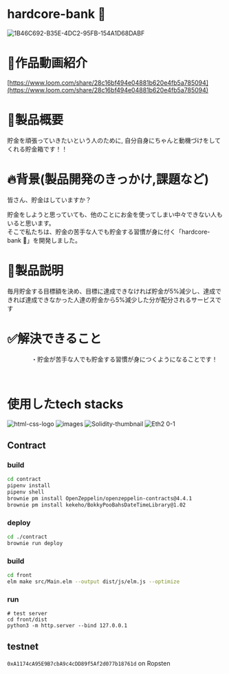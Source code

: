 # hardcore-bank 🏦
![1B46C692-B35E-4DC2-95FB-154A1D68DABF](https://user-images.githubusercontent.com/89442945/200172006-2ef55618-cfdd-4411-8c1a-d4cd1c0d2e8c.jpg)


# 🎥作品動画紹介
[https://www.loom.com/share/28c16bf494e04881b620e4fb5a785094](https://www.loom.com/share/28c16bf494e04881b620e4fb5a785094)


# 💪製品概要
貯金を頑張っていきたいという人のために, 自分自身にちゃんと動機づけをしてくれる貯金箱です！！

# 🔥背景(製品開発のきっかけ,課題など)
皆さん、貯金はしていますか？

貯金をしようと思っていても、他のことにお金を使ってしまい中々できない人もいると思います。<br>
そこで私たちは、貯金の苦手な人でも貯金する習慣が身に付く「hardcore-bank 🏦」を開発しました。

# 📝製品説明
  毎月貯金する目標額を決め、目標に達成できなければ貯金が5%減少し、達成できれば達成できなかった人達の貯金から5%減少した分が配分されるサービスです

# ✅解決できること
　　　　・貯金が苦手な人でも貯金する習慣が身につくようになることです！
  
　　　　　
# 使用したtech stacks
![html-css-logo](https://user-images.githubusercontent.com/89442945/200168625-51bbcf6d-6b8d-4527-bfd8-8c74e2462b40.jpeg)
![images](https://user-images.githubusercontent.com/89442945/200168205-d05e661f-d199-4851-9ddd-60f404e3b7e2.png)
![Solidity-thumbnail](https://user-images.githubusercontent.com/89442945/200168555-3e16ff19-18cb-4bee-b24d-8e7db0d84fbf.png)
![Eth2 0-1](https://user-images.githubusercontent.com/89442945/200169380-58c30b50-fccd-4d9e-a78d-2debe69fbd28.png)


## Contract

### build

```sh
cd contract
pipenv install
pipenv shell
brownie pm install OpenZeppelin/openzeppelin-contracts@4.4.1
brownie pm install kekeho/BokkyPooBahsDateTimeLibrary@1.02
```

### deploy

```sh
cd ./contract
brownie run deploy
```

### build

```sh
cd front
elm make src/Main.elm --output dist/js/elm.js --optimize
```

### run

```
# test server
cd front/dist
python3 -m http.server --bind 127.0.0.1
```


## testnet

`0xA1174cA95E9B7cbA9c4cDD89f5Af2d077b18761d` on Ropsten
